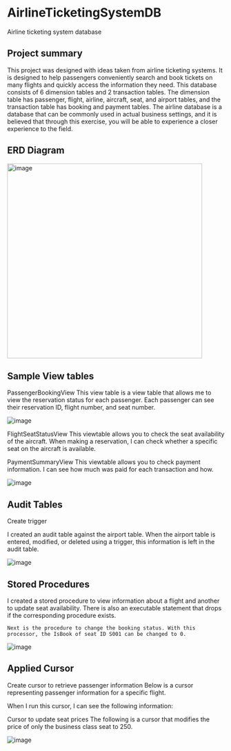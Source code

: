 # AirlineTicketingSystemDB
Airline ticketing system database

## Project summary

This project was designed with ideas taken from airline ticketing systems. It is designed to help passengers conveniently search and book tickets on many flights and quickly access the information they need. This database consists of 6 dimension tables and 2 transaction tables. The dimension table has passenger, flight, airline, aircraft, seat, and airport tables, and the transaction table has booking and payment tables. The airline database is a database that can be commonly used in actual business settings, and it is believed that through this exercise, you will be able to experience a closer experience to the field.


## ERD Diagram

<img width="452" alt="image" src="https://github.com/skang88/AirlineTicketingSystemDB/assets/142484222/bdbc262a-dcf1-4cbb-8aed-a62c7c310fe9">


## Sample View tables

PassengerBookingView
	This view table is a view table that allows me to view the reservation status for each passenger. Each passenger can see their reservation ID, flight number, and seat number.
 
 ![image](https://github.com/skang88/AirlineTicketingSystemDB/assets/142484222/394f7ee0-47e7-4615-a37a-f9624327a622)

FlightSeatStatusView
	This viewtable allows you to check the seat availability of the aircraft. When making a reservation, I can check whether a specific seat on the aircraft is available.
 
PaymentSummaryView
	This viewtable allows you to check payment information. I can see how much was paid for each transaction and how.

![image](https://github.com/skang88/AirlineTicketingSystemDB/assets/142484222/207dbb47-aca0-4894-86bb-9d194251de7c)


## Audit Tables

Create trigger

 I created an audit table against the airport table. When the airport table is entered, modified, or deleted using a trigger, this information is left in the audit table.

![image](https://github.com/skang88/AirlineTicketingSystemDB/assets/142484222/2796cfe6-97d7-45de-9569-ff10607d8127)


## Stored Procedures

I created a stored procedure to view information about a flight and another to update seat availability. There is also an executable statement that drops if the corresponding procedure exists.
  
	Next is the procedure to change the booking status. With this processor, the IsBook of seat ID S001 can be changed to 0.
 
![image](https://github.com/skang88/AirlineTicketingSystemDB/assets/142484222/c606cf9a-e789-4c1e-98b2-a86f676ad0fa)


## Applied Cursor

Create cursor to retrieve passenger information
	Below is a cursor representing passenger information for a specific flight.
  
When I run this cursor, I can see the following information:
 
Cursor to update seat prices
	The following is a cursor that modifies the price of only the business class seat to 250.
 
![image](https://github.com/skang88/AirlineTicketingSystemDB/assets/142484222/3d308072-42f2-4f41-9f8a-1f2b5384d380)
